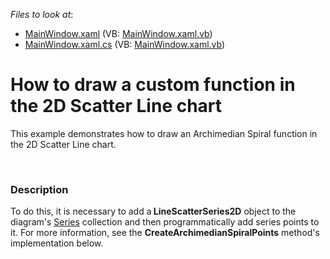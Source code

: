 <!-- default file list -->
*Files to look at*:

* [MainWindow.xaml](./CS/ScatterLineChartWithCustomFunction/MainWindow.xaml) (VB: [MainWindow.xaml.vb](./VB/ScatterLineChartWithCustomFunction/MainWindow.xaml.vb))
* [MainWindow.xaml.cs](./CS/ScatterLineChartWithCustomFunction/MainWindow.xaml.cs) (VB: [MainWindow.xaml.vb](./VB/ScatterLineChartWithCustomFunction/MainWindow.xaml.vb))
<!-- default file list end -->
# How to draw a custom function in the 2D Scatter Line chart  


<p>This example demonstrates how to draw an Archimedian Spiral function in the 2D Scatter Line chart. </p><br />



<h3>Description</h3>

<p>To do this, it is necessary to add a<strong> LineScatterSeries2D</strong> object to the  diagram&#39;s <a href="http://documentation.devexpress.com/#WPF/DevExpressXpfChartsDiagram_Seriestopic"><u>Series</u></a> collection and then programmatically add series points to it. For more information, see the <strong>CreateArchimedianSpiralPoints</strong> method&#39;s implementation below.</p><br />


<br/>


